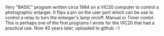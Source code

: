 Very "BASIC" program written circa 1984 on a VIC20 computer to control a photographic enlarger.
It flips a pin on the user port which can be use to control a relay to turn the enlarger's lamp on/off.
Manual or Timer contol. 
This is perhaps one of the first programs I wrote for the VIC20 that had a practical use. 
Now 40 years later, uploaded to github :-)

